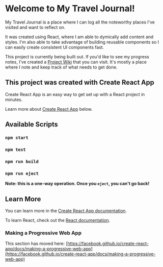 # Welcome to My Travel Journal!

My Travel Journal is a place where I can log all the noteworthy places I've visited and want to reflect on.

It was created using React, where I am able to dymically add content and styles. I'm also able to take advantage of building reusable components so I can easily create consistent UI components fast.

This project is currently being built out. If you'd like to see my progress notes, I've created a [Project Wiki](https://github.com/caseyocampo/travel-journal/wiki) that you can visit. It's mostly a place where I note and keep track of what needs to get done.

## This project was created with Create React App

Create React App is an easy way to get set up with a React project in minutes.

Learn more about [Create React App](https://github.com/facebook/create-react-app) below.

## Available Scripts

### `npm start`

### `npm test`

### `npm run build`

### `npm run eject`

**Note: this is a one-way operation. Once you `eject`, you can't go back!**

## Learn More

You can learn more in the [Create React App documentation](https://facebook.github.io/create-react-app/docs/getting-started).

To learn React, check out the [React documentation](https://reactjs.org/).

### Making a Progressive Web App

This section has moved here: [https://facebook.github.io/create-react-app/docs/making-a-progressive-web-app](https://facebook.github.io/create-react-app/docs/making-a-progressive-web-app)
